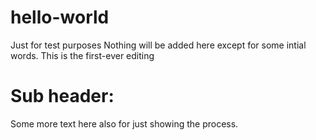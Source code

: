 # hello-world
Just for test purposes
Nothing will be added here except for some intial words.
This is the first-ever editing

# Sub header:

Some more text here also for just showing the process.